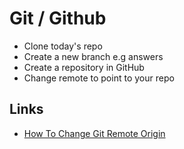 # Git / Github

- Clone today's repo
- Create a new branch e.g answers
- Create a repository in GitHub
- Change remote to point to your repo

## Links

- [How To Change Git Remote Origin](https://devconnected.com/how-to-change-git-remote-origin/)
